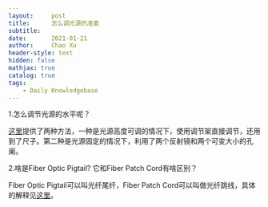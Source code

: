```yaml
---
layout:     post
title:      怎么调光源的准直
subtitle:   
date:       2021-01-21
author:     Chao Xu
header-style: text
hidden: false
mathjax: true
catalog: true
tags:
    - Daily Knowledgebase
---
```


1.怎么调节光源的水平呢？

[这里](https://www.youtube.com/watch?v=qzxILY6nOmA&feature=emb_rel_end)提供了两种方法，一种是光源高度可调的情况下，使用调节架直接调节，还用到了尺子。第二种是光源固定的情况下，利用了两个反射镜和两个可变大小的孔阑。

2.啥是Fiber Optic Pigtail? 它和Fiber Patch Cord有啥区别？

Fiber Optic Pigtail可以叫光纤尾纤，Fiber Patch Cord可以叫做光纤跳线，具体的解释见[这里](https://community.fs.com/blog/what-is-fiber-optic-pigtail.html)。

